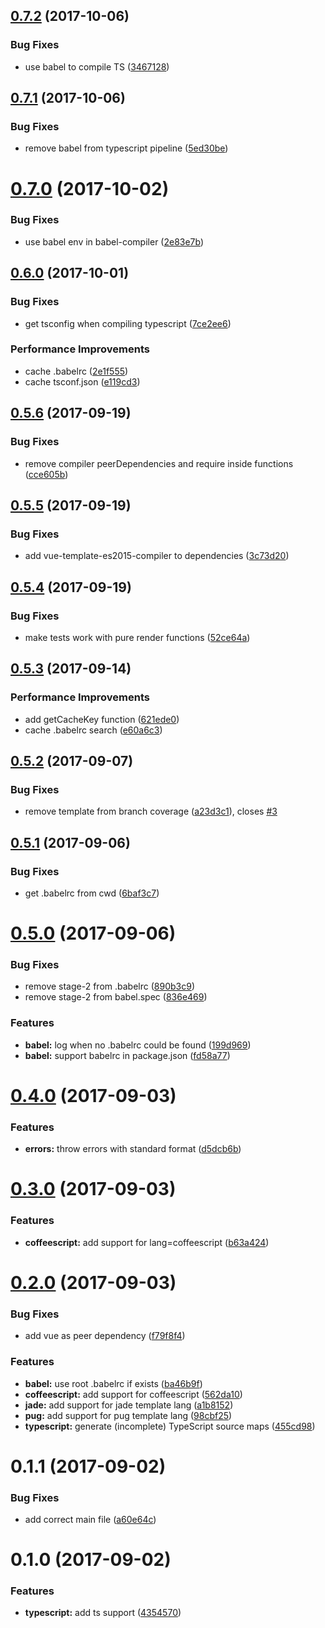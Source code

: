 <a name="0.7.2"></a>
## [0.7.2](https://github.com/eddyerburgh/vue-jest/compare/v0.7.1...v0.7.2) (2017-10-06)


### Bug Fixes

* use babel to compile TS ([3467128](https://github.com/eddyerburgh/vue-jest/commit/3467128))


<a name="0.7.1"></a>
## [0.7.1](https://github.com/eddyerburgh/vue-jest/compare/v0.7.0...v0.7.1) (2017-10-06)

### Bug Fixes

* remove babel from typescript pipeline ([5ed30be](https://github.com/eddyerburgh/vue-jest/commit/5ed30be))

<a name="0.7.0"></a>
# [0.7.0](https://github.com/eddyerburgh/vue-jest/compare/v0.6.0...v0.7.0) (2017-10-02)

### Bug Fixes

* use babel env in babel-compiler ([2e83e7b](https://github.com/eddyerburgh/vue-jest/commit/7ce2ee6))

<a name="0.6.0"></a>
## [0.6.0](https://github.com/eddyerburgh/vue-jest/compare/v0.5.5...v0.6.0) (2017-10-01)

### Bug Fixes

* get tsconfig when compiling typescript ([7ce2ee6](https://github.com/eddyerburgh/vue-jest/commit/7ce2ee6))

### Performance Improvements

* cache .babelrc ([2e1f555](https://github.com/eddyerburgh/vue-jest/commit/2e1f555))
* cache tsconf.json ([e119cd3](https://github.com/eddyerburgh/vue-jest/commit/e119cd3))

<a name="0.5.6"></a>
## [0.5.6](https://github.com/eddyerburgh/vue-jest/compare/v0.5.5...v0.5.6) (2017-09-19)


### Bug Fixes

* remove compiler peerDependencies and require inside functions ([cce605b](https://github.com/eddyerburgh/vue-jest/commit/cce605b))

<a name="0.5.5"></a>
## [0.5.5](https://github.com/eddyerburgh/vue-jest/compare/v0.5.4...v0.5.5) (2017-09-19)


### Bug Fixes

* add vue-template-es2015-compiler to dependencies ([3c73d20](https://github.com/eddyerburgh/vue-jest/commit/3c73d20))

<a name="0.5.4"></a>
## [0.5.4](https://github.com/eddyerburgh/vue-jest/compare/v0.5.3...v0.5.4) (2017-09-19)


### Bug Fixes

* make tests work with pure render functions ([52ce64a](https://github.com/eddyerburgh/vue-jest/commit/52ce64a))

<a name="0.5.3"></a>
## [0.5.3](https://github.com/eddyerburgh/vue-jest/compare/v0.5.2...v0.5.3) (2017-09-14)


### Performance Improvements

* add getCacheKey function ([621ede0](https://github.com/eddyerburgh/vue-jest/commit/621ede0))
* cache .babelrc search ([e60a6c3](https://github.com/eddyerburgh/vue-jest/commit/e60a6c3))


<a name="0.5.2"></a>
## [0.5.2](https://github.com/eddyerburgh/vue-jest/compare/v0.5.1...v0.5.2) (2017-09-07)


### Bug Fixes

* remove template from branch coverage ([a23d3c1](https://github.com/eddyerburgh/vue-jest/commit/a23d3c1)), closes [#3](https://github.com/eddyerburgh/vue-jest/issues/3)

<a name="0.5.1"></a>
## [0.5.1](https://github.com/eddyerburgh/vue-jest/compare/v0.5.0...v0.5.1) (2017-09-06)


### Bug Fixes

* get .babelrc from cwd ([6baf3c7](https://github.com/eddyerburgh/vue-jest/commit/6baf3c7))

<a name="0.5.0"></a>
# [0.5.0](https://github.com/eddyerburgh/vue-jest/compare/v0.4.0...v0.5.0) (2017-09-06)


### Bug Fixes

* remove stage-2 from .babelrc ([890b3c9](https://github.com/eddyerburgh/vue-jest/commit/890b3c9))
* remove stage-2 from babel.spec ([836e469](https://github.com/eddyerburgh/vue-jest/commit/836e469))


### Features

* **babel:** log when no .babelrc could be found ([199d969](https://github.com/eddyerburgh/vue-jest/commit/199d969))
* **babel:** support babelrc in package.json ([fd58a77](https://github.com/eddyerburgh/vue-jest/commit/fd58a77))

<a name="0.4.0"></a>
# [0.4.0](https://github.com/eddyerburgh/vue-jest/compare/v0.3.0...v0.4.0) (2017-09-03)


### Features

* **errors:** throw errors with standard format ([d5dcb6b](https://github.com/eddyerburgh/vue-jest/commit/d5dcb6b))

<a name="0.3.0"></a>
# [0.3.0](https://github.com/eddyerburgh/vue-jest/compare/v0.2.0...v0.3.0) (2017-09-03)


### Features

* **coffeescript:** add support for lang=coffeescript ([b63a424](https://github.com/eddyerburgh/vue-jest/commit/b63a424))

<a name="0.2.0"></a>
# [0.2.0](https://github.com/eddyerburgh/vue-jest/compare/v0.1.1...v0.2.0) (2017-09-03)


### Bug Fixes

* add vue as peer dependency ([f79f8f4](https://github.com/eddyerburgh/vue-jest/commit/f79f8f4))


### Features

* **babel:** use root .babelrc if exists ([ba46b9f](https://github.com/eddyerburgh/vue-jest/commit/ba46b9f))
* **coffeescript:** add support for coffeescript ([562da10](https://github.com/eddyerburgh/vue-jest/commit/562da10))
* **jade:** add support for jade template lang ([a1b8152](https://github.com/eddyerburgh/vue-jest/commit/a1b8152))
* **pug:** add support for pug template lang ([98cbf25](https://github.com/eddyerburgh/vue-jest/commit/98cbf25))
* **typescript:** generate (incomplete) TypeScript source maps ([455cd98](https://github.com/eddyerburgh/vue-jest/commit/455cd98))

<a name="0.1.1"></a>
# 0.1.1 (2017-09-02)

### Bug Fixes

* add correct main file ([a60e64c](https://github.com/eddyerburgh/vue-jest/commit/a60e64c))

<a name="0.1.0"></a>
# 0.1.0 (2017-09-02)

### Features

* **typescript:** add ts support ([4354570](https://github.com/eddyerburgh/vue-jest/commit/4354570))
